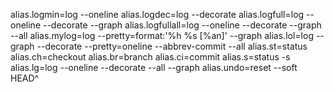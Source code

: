 alias.logmin=log --oneline
alias.logdec=log --decorate
alias.logfull=log --oneline --decorate --graph
alias.logfullall=log --oneline --decorate --graph --all
alias.mylog=log --pretty=format:'%h %s [%an]' --graph
alias.lol=log --graph --decorate --pretty=oneline --abbrev-commit --all
alias.st=status
alias.ch=checkout
alias.br=branch
alias.ci=commit
alias.s=status -s
alias.lg=log --oneline --decorate --all --graph
alias.undo=reset --soft HEAD^
